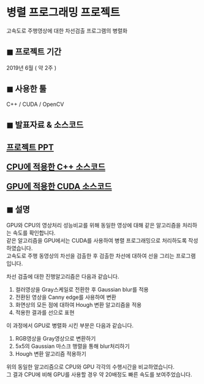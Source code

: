 # 병렬 프로그래밍 프로젝트
고속도로 주행영상에 대한 차선검출 프로그램의 병렬화

## ◼ 프로젝트 기간 
2019년 6월 ( 약 2주 )

## ◼ 사용한 툴 
C++ / CUDA / OpenCV


## ◼ 발표자료 & 소스코드
<h2>
  
[프로젝트 PPT](parallel-programming.pdf)  
  
[CPU에 적용한 C++ 소스코드](cpu.cpp)  
  
[GPU에 적용한 CUDA 소스코드](gpu.cu)
  
</h2>


## ◼ 설명 
GPU와 CPU의 영상처리 성능비교를 위해 동일한 영상에 대해 같은 알고리즘을 처리하는 속도를 확인합니다.  
같은 알고리즘을 GPU에서는 CUDA를 사용하여 병렬 프로그래밍으로 처리하도록 작성하였습니다.  
고속도로 주행 동영상의 차선을 검출한 후 검출한 차선에 대하여 선을 그리는 프로그램입니다.

차선 검출에 대한 진행알고리즘은 다음과 같습니다.
1. 컬러영상을 Gray스케일로 전환한 후 Gaussian blur를 적용
2. 전환된 영상을 Canny edge를 사용하여 변환
3. 화면상의 모든 점에 대하여 Hough 변환 알고리즘을 적용
4. 적용한 결과를 선으로 표현

이 과정에서 GPU로 병렬화 시킨 부분은 다음과 같습니다.
1.  RGB영상을 Gray영상으로 변환하기
2.  5x5의 Gaussian 마스크 행렬을 통해 blur처리하기
3.  Hough 변환 알고리즘 적용하기

위의 동일한 알고리즘으로 CPU와 GPU 각각의 수행시간을 비교하였습니다.  
그 결과 CPU에 비해 GPU를 사용할 경우 약 20배정도 빠른 속도를 보여주었습니다.


